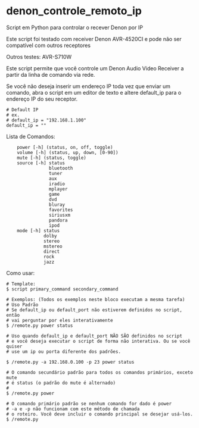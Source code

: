 # denon_controle_remoto_ip
Script em Python para controlar o recever Denon por IP

Este script foi testado com receiver Denon AVR-4520CI e pode não ser compatível com outros receptores

Outros testes: AVR-S710W

Este script permite que você controle um Denon Audio Video Receiver a partir da linha de comando via rede.

Se você não deseja inserir um endereço IP toda vez que enviar um comando, abra o script em um editor de texto
e altere default_ip para o endereço IP do seu receptor.

```
# Default IP
# ex.
# default_ip = "192.168.1.100"
default_ip = ""
```

Lista de Comandos:

```
    power [-h] (status, on, off, toggle)
    volume [-h] (status, up, down, [0-90])
    mute [-h] (status, toggle)
    source [-h] status
                bluetooth
                tuner
                aux
                iradio
                mplayer
                game
                dvd
                bluray
                favorites
                siriusxm
                pandora
                ipod
    mode [-h] status
              dolby
              stereo
              mstereo
              direct
              rock
              jazz
```

Como usar:

```
# Template:
$ script primary_command secondary_command

# Exemplos: (Todos os exemplos neste bloco executam a mesma tarefa)
# Uso Padrão
# Se default_ip ou default_port não estiverem definidos no script, então
# vai perguntar por eles interativamente
$ /remote.py power status

# Uso quando default_ip e default_port NÃO SÃO definidos no script
# e você deseja executar o script de forma não interativa. Ou se você quiser
# use um ip ou porta diferente dos padrões.

$ /remote.py -a 192.168.0.100 -p 23 power status

# O comando secundário padrão para todos os comandos primários, exceto mute
# é status (o padrão do mute é alternado)
# 
$ /remote.py power

# O comando primário padrão se nenhum comando for dado é power
# -a e -p não funcionam com este método de chamada
# o roteiro. Você deve incluir o comando principal se desejar usá-los.
$ /remote.py
```
